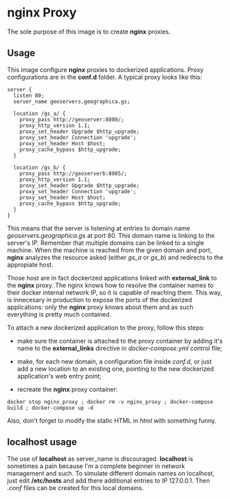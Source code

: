 nginx Proxy
===========

The sole purpose of this image is to create __nginx__ proxies.


Usage
-----
This image configure __nginx__ proxies to dockerized applications. Proxy configurations are in the __conf.d__ folder. A typical proxy looks like this:

```Shell
server {
  listen 80;
  server_name geoservers.geographica.gs;
  
  location /gs_a/ {
    proxy_pass http://geoserver:8080/;
    proxy_http_version 1.1;
    proxy_set_header Upgrade $http_upgrade;
    proxy_set_header Connection 'upgrade';
    proxy_set_header Host $host;
    proxy_cache_bypass $http_upgrade;
  }
	
  location /gs_b/ {
    proxy_pass http://geoserverb:8085/;
    proxy_http_version 1.1;
    proxy_set_header Upgrade $http_upgrade;
    proxy_set_header Connection 'upgrade';
    proxy_set_header Host $host;
    proxy_cache_bypass $http_upgrade;
  }
}
```

This means that the server is listening at entries to domain name _geoservers.geographica.gs_ at port 80. This domain name is linking to the server's IP. Remember that multiple domains can be linked to a single machine. When the machine is reached from the given domain and port, __nginx__ analyzes the resource asked (either _gs_a_ or _gs_b_) and redirects to the appropiate host.

Those host are in fact dockerized applications linked with __external_link__ to the __nginx__ proxy. The nginx knows how to resolve the container names to their docker internal network IP, so it is capable of reaching them. This way, is innecesary in production to expose the ports of the dockerized applications: only the __nginx__ proxy knows about them and as such everything is pretty much contained.

To attach a new dockerized application to the proxy, follow this steps:

- make sure the container is attached to the proxy container by adding it's name to the __external_links__ directive in _docker-compose.yml_ control file;

- make, for each new domain, a configuration file inside _conf.d_, or just add a new location to an existing one, pointing to the new dockerized application's web entry point;

- recreate the __nginx__ proxy container:

```Shell
docker stop nginx_proxy ; docker rm -v nginx_proxy ; docker-compose build ; docker-compose up -d
```

Also, don't forget to modify the static HTML in _html_ with something funny.


localhost usage
---------------
The use of __localhost__ as server_name is discouraged. __localhost__ is sometimes a pain because I'm a complete beginner in network management and such. To simulate different domain names on localhost, just edit __/etc/hosts__ and add there additional entries to IP 127.0.0.1. Then _.conf_ files can be created for this local domains.

